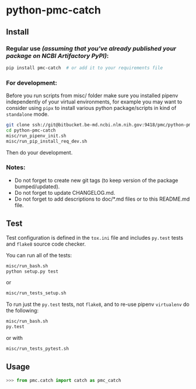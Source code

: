 # python-pmc-catch

## Install

### Regular use _(assuming that you've already published your package on NCBI Artifactory PyPI)_:

```sh
pip install pmc-catch  # or add it to your requirements file
```

### For development:

Before you run scripts from misc/ folder make sure you 
installed pipenv independently of your virtual environments, 
for example you may want to consider using `pipx` 
to install various python package/scripts in kind 
of `standalone` mode.

```sh
git clone ssh://git@bitbucket.be-md.ncbi.nlm.nih.gov:9418/pmc/python-pmc-catch.git
cd python-pmc-catch
misc/run_pipenv_init.sh 
misc/run_pip_install_req_dev.sh 
```

Then do your development. 

### Notes:

- Do not forget to create new git tags
(to keep version of the package bumped/updated). 
- Do not forget to update CHANGELOG.md. 
- Do not forget to add descriptions to doc/*.md files or to this README.md file. 

## Test

Test configuration is defined in the `tox.ini` file and includes
`py.test` tests and `flake8` source code checker.

You can run all of the tests:

```sh
misc/run_bash.sh
python setup.py test
```

or 

```sh
misc/run_tests_setup.sh
```


To run just the `py.test` tests, not `flake8`, and to re-use pipenv `virtualenv` do the following:

```sh
misc/run_bash.sh
py.test
```

or with 

```sh
misc/run_tests_pytest.sh
```


## Usage

```python
>>> from pmc.catch import catch as pmc_catch

```
